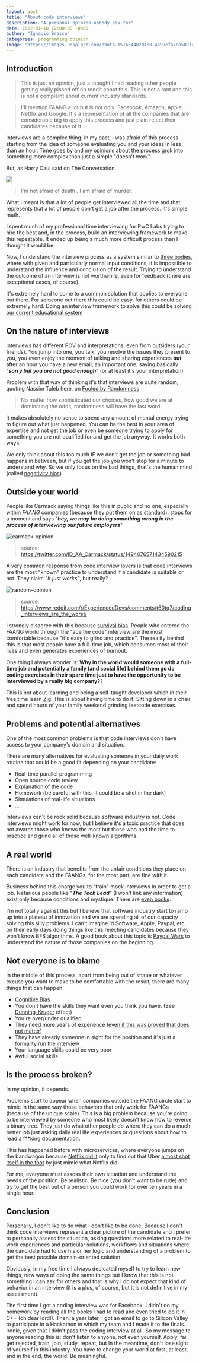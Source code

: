 ```yaml
---
layout: post
title: "About code interviews"
description: "A personal opinion nobody ask for"
date: 2022-01-18 12:00:00 -0300
author: "Ignacio Brasca"
categories: programming opinion
image: "https://images.unsplash.com/photo-1516544820488-4a99efa70a58?ixlib=rb-1.2.1&ixid=MnwxMjA3fDB8MHxwaG90by1wYWdlfHx8fGVufDB8fHx8&auto=format&fit=crop&w=1170&q=80"
---
```


## Introduction

> This is just an opinion, just a thought I had reading other people getting really pissed off on reddit about this. This is not a rant and this is not a complaint about current industry standards. 

> I'll mention FAANG a lot but is not only: Facebook, Amazon, Apple, Netflix and Google. It's a representation of all the companies that are considerable big to apply this process and just plain reject their candidates because of it

Interviews are a complex thing. In my past, I was afraid of this process starting from the idea of someone evaluating you and your ideas in less than an hour. Time goes by and my opinions about the process grok into something more complex than just a simple "doesn't work".

But, as Harry Caul said on The Conversation

![](https://i.imgur.com/sTGWw9U.gif)

> I'm not afraid of death...I am afraid of murder.

What I meant is that a lot of people get interviewed all the time and that represents that a lot of people don't get a job after the process. It's simple math.

I spent much of my professional time interviewing for PwC Labs trying to hire the best and, in the process, build an interviewing framework to make this repeatable. It ended up being a much more difficult process than I thought it would be.

Now, I understand the interview process as a system similar to [three bodies](https://en.wikipedia.org/wiki/Three-body_problem), where with given and particularly normal input conditions, it is impossible to understand the influence and conclusion of the result. Trying to understand the outcome of an interview is not worthwhile, even for feedback (there are exceptional cases, of course).

It's extremely hard to come to a common solution that applies to everyone out there. For someone out there this could be easy, for others could be extremely hard. Doing an interview framework to solve this could be solving [our current educational system](https://en.wikipedia.org/wiki/Prussian_education_system)

## On the nature of interviews

Interviews has different POV and interpretations, even from outsiders (your friends). You jump into one, you talk, you resolve the issues they present to you, you even enjoy the moment of talking and sharing experiences **but** after an hour you have a new email, an important one, saying basically "***sorry but you are not good enough***" (or at least it's your interpretation)

Problem with that way of thinking it's that interviews are quite random, quoting Nassim Taleb here, on [Fooled by Randomness](https://en.wikipedia.org/wiki/Fooled_by_Randomness)

> No matter how sophisticated our choices, how good we are at dominating the odds, randomness will have the last word.

It makes absolutely no sense to spend any amount of mental energy trying to figure out what just happened. You can be the best in your area of expertise and not get the job or even be someone trying to apply for something you are not qualified for and get the job anyway. It works both ways.

We only think about this too much IF we don't get the job or something bad happens in between, but if you get the job you won't stop for a minute to understand why. So we only focus on the bad things, that's the human mind (called [negativity bias](https://en.wikipedia.org/wiki/Negativity_bias)).

## Outside your world

People like Carmack saying things like this in public and no one, especially within *FAANG* companies (because they put them on as standard), stops for a moment and says "***hey, we may be doing something wrong in the process of interviewing our future employers***"

![carmack-opinion](https://blog.ignaciobrasca.com/img/posts/programming/pic-7.png)
> source: https://twitter.com/ID_AA_Carmack/status/1494076571434590215

A very common response from code interview lovers is that code interviews are the most "known" practice to understand if a candidate is suitable or not. They claim *"It just works"*, but really?

![random-opinion](https://blog.ignaciobrasca.com/img/posts/programming/pic-8.png)
> source: https://www.reddit.com/r/ExperiencedDevs/comments/t60tq7/coding_interviews_are_the_worst/

I strongly disagree with this because [survival bias](https://en.wikipedia.org/wiki/Survivorship_bias). People who entered the FAANG world through the "ace the code" interview are the most comfortable because "it's easy to grind and practice". The reality behind this is that most people have a full-time job, which consumes most of their lives and even generates experiences of burnout.

One thing I always wonder is: **Why in the world would someone with a full-time job and potentially a family (and social life) behind them go do coding exercises in their spare time just to have the opportunity to be interviewed by a really big company?**?

This is not about learning and being a self-taught developer which in their free time learn [Zig](https://ziglang.org/). This is about having time to do it. Sitting down in a chair and spend hours of your family weekend grinding leetcode exercises.

## Problems and potential alternatives

One of the most common problems is that code interviews don't have access to your company's domain and situation.

There are many alternatives for evaluating someone in your daily work routine that could be a good fit depending on your candidate:

- Real-time parallel programming
- Open source code review
- Explanation of the code
- Homework (be careful with this, it could be a shot in the dark) 
- Simulations of real-life situations
- ...

Interviews can't be rock solid because software industry is not. Code interviews might work for now, but I believe it's a toxic practice that does not awards those who knows the most but those who had the time to practice and grind all of those well-known algorithms.

## A real world

There is an industry that benefits from the unfair conditions they place on each candidate and the FAANGs, for the most part, are fine with it. 

Business behind this charge you to "train" mock interviews in order to get a job. Nefarious people like "***The Tech Lead***" (I won't link any information) exist only because conditions and mystique. There are [even books](https://www.amazon.com/Cracking-Coding-Interview-Programming-Questions/dp/0984782850).

I'm not totally against this but I believe that software industry start to ramp up into a plateau of innovation and we are spending all of our capacity solving this silly problems. I can't imagine Id Software, Apple, Paypal, etc, on their early days doing things like this rejecting candidates because they won't know BFS algorithms. A good book about this topic is [Paypal Wars](https://www.amazon.com/PayPal-Wars-Battles-Media-Planet/dp/1936488590) to understand the nature of those companies on the beginning.

## Not everyone is to blame

In the middle of this process, apart from being out of shape or whatever excuse you want to make to be comfortable with the result, there are many things that can happen:

- [Cognitive Bias](https://en.wikipedia.org/wiki/Cognitive_bias)
- You don't have the skills they want even you think you have. (See [Dunning-Kruger](https://en.wikipedia.org/wiki/Dunning%E2%80%93Kruger_effect#:~:text=The%20Dunning%E2%80%93Kruger%20effect%20is,tendency%20to%20underestimate%20their%20skills.) effect)
- You're over/under qualified
- They need more years of experience ([even if this was proved that does not matter](https://hbr.org/2019/09/experience-doesnt-predict-a-new-hires-success))
- They have already someone in sight for the position and it's just a formality run the interview
- Your language skills could be very poor
- Awful social skills


## Is the process broken?

In my opinion, it depends.

Problems start to appear when companies outside the FAANG circle start to mimic in the same way those behaviors that only work for FAANGs (because of the unique scale). This is a big problem because you're going to be interviewed by someone who most likely doesn't know how to reverse a binary tree. They just do what other people do where they can do a much better job just asking daily real life experiences or questions about how to read a f**king documentation. 

This has happened before with microservices, where everyone jumps on the bandwagon because [Netflix did it](https://www.youtube.com/watch?v=CZ3wIuvmHeM&t=37s) only to find out that Uber [almost shot itself in the foot](https://www.youtube.com/watch?v=kb-m2fasdDY) by just mimic what Netflix did.

For me, everyone must assess their own situation and understand the needs of the position. Be realistic. Be nice (you don't want to be rude) and try to get the best out of a person you could work for over ten years in a single hour.

## Conclusion

Personally, I don't like to do what I don't like to be done. Because I don't think code interviews represent a clear picture of the candidate and I prefer to personally assess the situation, asking questions more related to real-life work experiences and particular solutions, workflows and situations where the candidate had to use his or her logic and understanding of a problem to get the best possible domain-oriented solution. 

Obviously, in my free time I always dedicated myself to try to learn new things, new ways of doing the same things but I know that this is not something I can ask for others and that is why I do not expect that kind of behavior in an interview (it is a plus, of course, but it is not definitive in my assessment).

The first time I got a coding interview was for Facebook, I didn't do my homework by reading all the books I had to read and even tried to do it in C++ (oh dear lord!). Then, a year later, I got an email to go to Silicon Valley to participate in a Hackathon in which my team and I made it to the finals. Ironic, given that I didn't pass the coding interview at all. So my message to anyone reading this is: don't listen to anyone, not even yourself. Apply, fail, get rejected, train, join, study, repeat, but in the meantime, don't lose sight of yourself in this industry. You have to change your world at first, at least, and in the end, the world. Be meaningful. 
